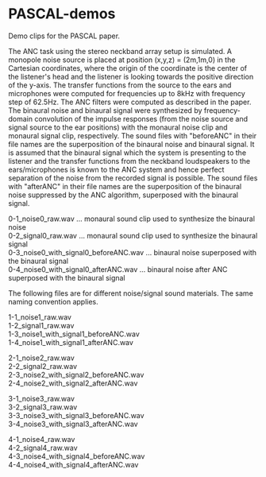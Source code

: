 # PASCAL-demos

Demo clips for the PASCAL paper.

The ANC task using the stereo neckband array setup is simulated. A monopole noise source is placed at position (x,y,z) = (2m,1m,0) in the Cartesian coordinates, where the origin of the coordinate is the center of the listener's head and the listener is looking towards the positive direction of the y-axis. The transfer functions from the source to the ears and microphones were computed for frequencies up to 8kHz with frequency step of 62.5Hz. The ANC filters were computed as described in the paper. The binaural noise and binaural signal were synthesized by frequency-domain convolution of the impulse responses (from the noise source and signal source to the ear positions) with the monaural noise clip and monaural signal clip, respectively. The sound files with "beforeANC" in their file names are the superposition of the binaural noise and binaural signal. It is assumed that the binaural signal which the system is presenting to the listener and the transfer functions from the neckband loudspeakers to the ears/microphones is known to the ANC system and hence perfect separation of the noise from the recorded signal is possible. The sound files with "afterANC" in their file names are the superposition of the binaural noise suppressed by the ANC algorithm, superposed with the binaural signal.

0-1_noise0_raw.wav ... monaural sound clip used to synthesize the binaural noise  
0-2_signal0_raw.wav ... monaural sound clip used to synthesize the binaural signal  
0-3_noise0_with_signal0_beforeANC.wav ... binaural noise superposed with the binaural signal  
0-4_noise0_with_signal0_afterANC.wav ... binaural noise after ANC superposed with the binaural signal  


The following files are for different noise/signal sound materials. The same naming convention applies.

1-1_noise1_raw.wav  
1-2_signal1_raw.wav  
1-3_noise1_with_signal1_beforeANC.wav  
1-4_noise1_with_signal1_afterANC.wav  

2-1_noise2_raw.wav  
2-2_signal2_raw.wav  
2-3_noise2_with_signal2_beforeANC.wav  
2-4_noise2_with_signal2_afterANC.wav  

3-1_noise3_raw.wav  
3-2_signal3_raw.wav  
3-3_noise3_with_signal3_beforeANC.wav  
3-4_noise3_with_signal3_afterANC.wav

4-1_noise4_raw.wav  
4-2_signal4_raw.wav  
4-3_noise4_with_signal4_beforeANC.wav  
4-4_noise4_with_signal4_afterANC.wav
